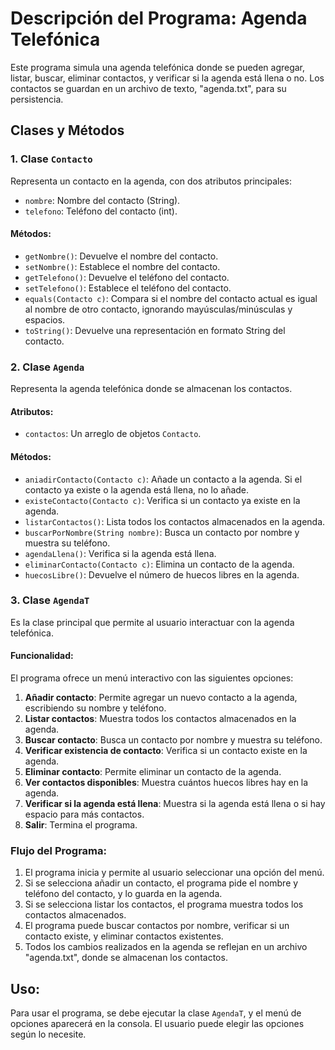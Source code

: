 
# Descripción del Programa: Agenda Telefónica

Este programa simula una agenda telefónica donde se pueden agregar, listar, buscar, eliminar contactos, y verificar si la agenda está llena o no. Los contactos se guardan en un archivo de texto, "agenda.txt", para su persistencia.

## Clases y Métodos

### 1. Clase `Contacto`
Representa un contacto en la agenda, con dos atributos principales:
- `nombre`: Nombre del contacto (String).
- `telefono`: Teléfono del contacto (int).

#### Métodos:
- `getNombre()`: Devuelve el nombre del contacto.
- `setNombre()`: Establece el nombre del contacto.
- `getTelefono()`: Devuelve el teléfono del contacto.
- `setTelefono()`: Establece el teléfono del contacto.
- `equals(Contacto c)`: Compara si el nombre del contacto actual es igual al nombre de otro contacto, ignorando mayúsculas/minúsculas y espacios.
- `toString()`: Devuelve una representación en formato String del contacto.

### 2. Clase `Agenda`
Representa la agenda telefónica donde se almacenan los contactos.

#### Atributos:
- `contactos`: Un arreglo de objetos `Contacto`.

#### Métodos:
- `aniadirContacto(Contacto c)`: Añade un contacto a la agenda. Si el contacto ya existe o la agenda está llena, no lo añade.
- `existeContacto(Contacto c)`: Verifica si un contacto ya existe en la agenda.
- `listarContactos()`: Lista todos los contactos almacenados en la agenda.
- `buscarPorNombre(String nombre)`: Busca un contacto por nombre y muestra su teléfono.
- `agendaLlena()`: Verifica si la agenda está llena.
- `eliminarContacto(Contacto c)`: Elimina un contacto de la agenda.
- `huecosLibre()`: Devuelve el número de huecos libres en la agenda.

### 3. Clase `AgendaT`
Es la clase principal que permite al usuario interactuar con la agenda telefónica.

#### Funcionalidad:
El programa ofrece un menú interactivo con las siguientes opciones:
1. **Añadir contacto**: Permite agregar un nuevo contacto a la agenda, escribiendo su nombre y teléfono.
2. **Listar contactos**: Muestra todos los contactos almacenados en la agenda.
3. **Buscar contacto**: Busca un contacto por nombre y muestra su teléfono.
4. **Verificar existencia de contacto**: Verifica si un contacto existe en la agenda.
5. **Eliminar contacto**: Permite eliminar un contacto de la agenda.
6. **Ver contactos disponibles**: Muestra cuántos huecos libres hay en la agenda.
7. **Verificar si la agenda está llena**: Muestra si la agenda está llena o si hay espacio para más contactos.
8. **Salir**: Termina el programa.

### Flujo del Programa:
1. El programa inicia y permite al usuario seleccionar una opción del menú.
2. Si se selecciona añadir un contacto, el programa pide el nombre y teléfono del contacto, y lo guarda en la agenda.
3. Si se selecciona listar los contactos, el programa muestra todos los contactos almacenados.
4. El programa puede buscar contactos por nombre, verificar si un contacto existe, y eliminar contactos existentes.
5. Todos los cambios realizados en la agenda se reflejan en un archivo "agenda.txt", donde se almacenan los contactos.

## Uso:
Para usar el programa, se debe ejecutar la clase `AgendaT`, y el menú de opciones aparecerá en la consola. El usuario puede elegir las opciones según lo necesite.

